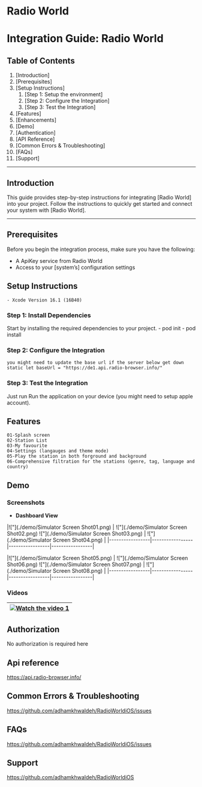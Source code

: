
# Radio World

# Integration Guide: Radio World

## Table of Contents

1. [Introduction]
2. [Prerequisites]
3. [Setup Instructions]
    1. [Step 1: Setup the environment]
    2. [Step 2: Configure the Integration]
    3. [Step 3: Test the Integration]
4. [Features]
5. [Enhancements]
6. [Demo]
7. [Authentication]
8. [API Reference]
9. [Common Errors & Troubleshooting]
10. [FAQs]
11. [Support]

---

## Introduction

This guide provides step-by-step instructions for integrating [Radio World] into your project.
Follow the instructions to quickly get started and connect your system with [Radio World].

---

## Prerequisites

Before you begin the integration process, make sure you have the following:

- A ApiKey service from Radio World
- Access to your [system’s] configuration settings

## Setup Instructions

    - Xcode Version 16.1 (16B40)

### Step 1: Install Dependencies

Start by installing the required dependencies to your project.
    - pod init
    - pod install

### Step 2: Configure the Integration
    you might need to update the base url if the server below get down
    static let baseUrl = "https://de1.api.radio-browser.info/"

### Step 3: Test the Integration

   Just run Run the application on your device (you might need to setup apple account).

## Features

    01-Splash screen
    02-Station List
    03-My favourite
    04-Settings (langauges and theme mode)
    05-Play the station in both forground and background
    06-Comprehensive filtration for the stations (genre, tag, language and country)

## Demo

### Screenshots

- **Dashboard View**

|!["](./demo/Simulator Screen Shot01.png) | !["](./demo/Simulator Screen Shot02.png)  !["](./demo/Simulator Screen Shot03.png) | !["](./demo/Simulator Screen Shot04.png) |
|-----------------|-----------------|-----------------|-----------------|

|!["](./demo/Simulator Screen Shot05.png) | !["](./demo/Simulator Screen Shot06.png)  !["](./demo/Simulator Screen Shot07.png) | !["](./demo/Simulator Screen Shot08.png) |
|-----------------|-----------------|-----------------|-----------------|

### Videos

|[![Watch the video 1]()](https://youtu.be/aocOFGVXn-g) |
|-----------------|  

## Authorization

No authorization is required here

## Api reference

<https://api.radio-browser.info/>

## Common Errors & Troubleshooting

<https://github.com/adhamkhwaldeh/RadioWorldiOS/issues>

## FAQs

<https://github.com/adhamkhwaldeh/RadioWorldiOS/issues>

## Support

<https://github.com/adhamkhwaldeh/RadioWorldiOS>
